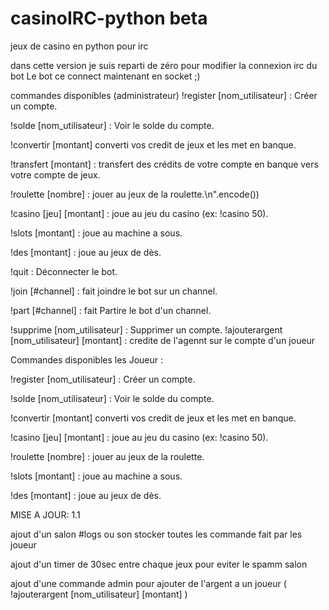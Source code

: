 # casinoIRC-python beta
jeux de casino en python pour irc

dans cette version je suis reparti de zéro pour modifier la connexion irc du bot Le bot ce connect maintenant en socket ;)











commandes disponibles (administrateur)
!register [nom_utilisateur] : Créer un compte.

!solde [nom_utilisateur] : Voir le solde du compte.

!convertir [montant] converti vos credit de jeux et les met en banque.

!transfert [montant] : transfert des crédits de votre compte en banque vers votre compte de jeux.

!roulette [nombre] : jouer au jeux de la roulette.\n".encode())

!casino [jeu] [montant] : joue au jeu du casino (ex: !casino 50).

!slots [montant] : joue au machine a sous.

!des [montant] : joue au jeux de dès.

!quit : Déconnecter le bot.

!join [#channel] : fait joindre le bot sur un channel.

!part [#channel] : fait Partire le bot d'un channel.

!supprime [nom_utilisateur] : Supprimer un compte.
!ajouterargent [nom_utilisateur] [montant] : credite de l'agennt sur le compte d'un joueur
















Commandes disponibles les Joueur :

!register [nom_utilisateur] : Créer un compte.

!solde [nom_utilisateur] : Voir le solde du compte.

!convertir [montant] converti vos credit de jeux et les met en banque.

!casino [jeu] [montant] : joue au jeu du casino (ex: !casino 50).

!roulette [nombre] : jouer au jeux de la roulette.

!slots [montant] : joue au machine a sous.

!des [montant] : joue au jeux de dès.













MISE A JOUR: 1.1

ajout d'un salon #logs ou son stocker toutes les commande fait par les joueur 

ajout d'un timer de 30sec entre chaque jeux pour eviter le spamm salon 

ajout d'une commande admin pour ajouter de l'argent a un joueur ( !ajouterargent [nom_utilisateur] [montant] )

